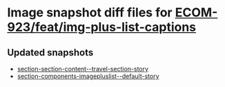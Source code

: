 # Image snapshot diff files for [ECOM-923/feat/img-plus-list-captions](git@github.com:brightsitesconsulting/independent-web/pull/7756)

## Updated snapshots
- [section-section-content--travel-section-story](./section-section-content--travel-section-story)
- [section-components-imagepluslist--default-story](./section-components-imagepluslist--default-story)
